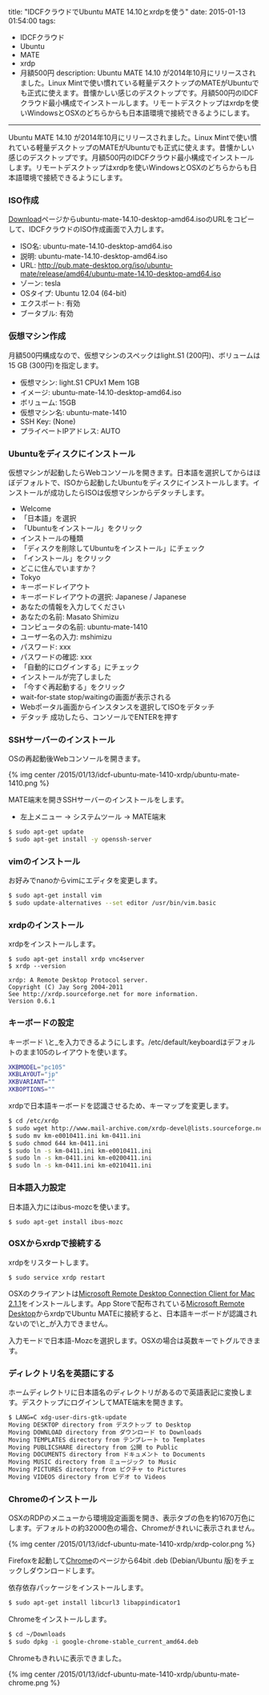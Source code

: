 title: "IDCFクラウドでUbuntu MATE 14.10とxrdpを使う"
date: 2015-01-13 01:54:00
tags:
 - IDCFクラウド
 - Ubuntu
 - MATE
 - xrdp
 - 月額500円
description: Ubuntu MATE 14.10 が2014年10月にリリースされました。Linux Mintで使い慣れている軽量デスクトップのMATEがUbuntuでも正式に使えます。昔懐かしい感じのデスクトップです。月額500円のIDCFクラウド最小構成でインストールします。リモートデスクトップはxrdpを使いWindowsとOSXのどちらからも日本語環境で接続できるようにします。
---

Ubuntu MATE 14.10 が2014年10月にリリースされました。Linux Mintで使い慣れている軽量デスクトップのMATEがUbuntuでも正式に使えます。昔懐かしい感じのデスクトップです。月額500円のIDCFクラウド最小構成でインストールします。リモートデスクトップはxrdpを使いWindowsとOSXのどちらからも日本語環境で接続できるようにします。

<!-- more -->


### ISO作成

[Download](https://ubuntu-mate.org/download/)ページからubuntu-mate-14.10-desktop-amd64.isoのURLをコピーして、IDCFクラウドのISO作成画面で入力します。

* ISO名: ubuntu-mate-14.10-desktop-amd64.iso
* 説明: ubuntu-mate-14.10-desktop-amd64.iso
* URL: http://pub.mate-desktop.org/iso/ubuntu-mate/release/amd64/ubuntu-mate-14.10-desktop-amd64.iso
* ゾーン: tesla
* OSタイプ: Ubuntu 12.04 (64-bit)
* エクスポート: 有効
* ブータブル: 有効

### 仮想マシン作成

月額500円構成なので、仮想マシンのスペックはlight.S1 (200円)、ボリュームは15 GB (300円)を指定します。

* 仮想マシン: light.S1 CPUx1 Mem 1GB
* イメージ:  ubuntu-mate-14.10-desktop-amd64.iso
* ボリューム: 15GB
* 仮想マシン名: ubuntu-mate-1410
* SSH Key: (None)
* プライベートIPアドレス: AUTO
 
### Ubuntuをディスクにインストール

仮想マシンが起動したらWebコンソールを開きます。日本語を選択してからはほぼデフォルトで、ISOから起動したUbuntuをディスクにインストールします。インストールが成功したらISOは仮想マシンからデタッチします。

* Welcome
 * 「日本語」を選択
 * 「Ubuntuをインストール」をクリック
* インストールの種類
 * 「ディスクを削除してUbuntuをインストール」にチェック
 *  「インストール」をクリック
* どこに住んでいますか？
 * Tokyo
* キーボードレイアウト
 * キーボードレイアウトの選択: Japanese / Japanese
* あなたの情報を入力してください
 * あなたの名前: Masato Shimizu
 * コンピュータの名前: ubuntu-mate-1410
 * ユーザー名の入力: mshimizu
 * パスワード: xxx
 * パスワードの確認: xxx
 * 「自動的にログインする」にチェック
* インストールが完了しました
 * 「今すぐ再起動する」をクリック
* wait-for-state stop/waitingの画面が表示される
 * Webポータル画面からインスタンスを選択してISOをデタッチ
 * デタッチ 成功したら、コンソールでENTERを押す

### SSHサーバーのインストール

OSの再起動後Webコンソールを開きます。

{% img center /2015/01/13/idcf-ubuntu-mate-1410-xrdp/ubuntu-mate-1410.png %}

MATE端末を開きSSHサーバーのインストールをします。

* 左上メニュー -> システムツール -> MATE端末

``` bash
$ sudo apt-get update 
$ sudo apt-get install -y openssh-server
```

### vimのインストール

お好みでnanoからvimにエディタを変更します。

``` bash
$ sudo apt-get install vim
$ sudo update-alternatives --set editor /usr/bin/vim.basic
```

### xrdpのインストール

xrdpをインストールします。

``` baxh
$ sudo apt-get install xrdp vnc4server
$ xrdp --version

xrdp: A Remote Desktop Protocol server.
Copyright (C) Jay Sorg 2004-2011
See http://xrdp.sourceforge.net for more information.
Version 0.6.1
```

### キーボードの設定

キーボード \と_を入力できるようにします。/etc/default/keyboardはデフォルトのまま105のレイアウトを使います。

``` bash /etc/default/keyboard
XKBMODEL="pc105"
XKBLAYOUT="jp"
XKBVARIANT=""
XKBOPTIONS=""
```

xrdpで日本語キーボードを認識させるため、キーマップを変更します。

``` bash
$ cd /etc/xrdp
$ sudo wget http://www.mail-archive.com/xrdp-devel@lists.sourceforge.net/msg00263/km-e0010411.ini
$ sudo mv km-e0010411.ini km-0411.ini 
$ sudo chmod 644 km-0411.ini
$ sudo ln -s km-0411.ini km-e0010411.ini
$ sudo ln -s km-0411.ini km-e0200411.ini
$ sudo ln -s km-0411.ini km-e0210411.ini
```

### 日本語入力設定

日本語入力にはibus-mozcを使います。

```
$ sudo apt-get install ibus-mozc
```

### OSXからxrdpで接続する

xrdpをリスタートします。

```
$ sudo service xrdp restart
```

OSXのクライアントは[Microsoft Remote Desktop Connection Client for Mac 2.1.1](http://www.microsoft.com/ja-jp/download/details.aspx?id=18140)をインストールします。App Storeで配布されている[Microsoft Remote Desktop](https://itunes.apple.com/jp/app/microsoft-rimoto-desukutoppu/id714464092?mt=8)からxrdpでUbuntu MATEに接続すると、日本語キーボードが認識されないので\と_が入力できません。

入力モードで日本語-Mozcを選択します。OSXの場合は英数キーでトグルできます。

### ディレクトリ名を英語にする

ホームディレクトリに日本語名のディレクトリがあるので英語表記に変換します。デスクトップにログインしてMATE端末を開きます。

``` bash
$ LANG=C xdg-user-dirs-gtk-update
Moving DESKTOP directory from デスクトップ to Desktop
Moving DOWNLOAD directory from ダウンロード to Downloads
Moving TEMPLATES directory from テンプレート to Templates
Moving PUBLICSHARE directory from 公開 to Public
Moving DOCUMENTS directory from ドキュメント to Documents
Moving MUSIC directory from ミュージック to Music
Moving PICTURES directory from ピクチャ to Pictures
Moving VIDEOS directory from ビデオ to Videos
```

### Chromeのインストール

OSXのRDPのメニューから環境設定画面を開き、表示タブの色を約1670万色にします。デフォルトの約32000色の場合、Chromeがきれいに表示されません。

{% img center /2015/01/13/idcf-ubuntu-mate-1410-xrdp/xrdp-color.png %}

Firefoxを起動して[Chrome](https://www.google.com/chrome/browser/desktop/index.html)のページから64bit .deb (Debian/Ubuntu 版)をチェックしダウンロードします。

依存依存パッケージをインストールします。

``` bash
$ sudo apt-get install libcurl3 libappindicator1
```

Chromeをインストールします。

``` bash
$ cd ~/Downloads
$ sudo dpkg -i google-chrome-stable_current_amd64.deb
```

Chromeもきれいに表示できました。


{% img center /2015/01/13/idcf-ubuntu-mate-1410-xrdp/ubuntu-mate-chrome.png %}





